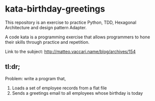 # kata-birthday-greetings

This repository is an exercise to practice Python, TDD, Hexagonal Architecture and design pattern Adapter.

A code kata is a programming exercise that allows programmers to hone their skills through practice and repetition.

Link to the subject: 
http://matteo.vaccari.name/blog/archives/154

## **tl:dr;**

Problem: write a program that,
1. Loads a set of employee records from a flat file
2. Sends a greetings email to all employees whose birthday is today

